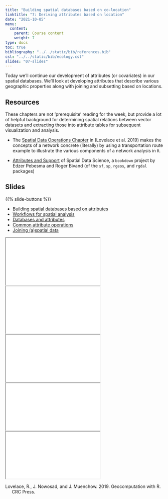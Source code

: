 ```yaml
---
title: "Building spatial databases based on co-location"
linktitle: "7: Deriving attributes based on location"
date: "2021-10-05"
menu:
  content:
    parent: Course content
    weight: 7
type: docs
toc: true
bibliography: "../../static/bib/references.bib"
csl: "../../static/bib/ecology.csl"
slides: "07-slides"
---
```


Today we’ll continue our development of attributes (or covariates) in our spatial databases. We’ll look at developing attributes that describe various geographic properties along with joining and subsetting based on locations.

## Resources

These chapters are not ‘prerequisite’ reading for the week, but provide a lot of helpful background for determining spatial relations between vector datasets and extracting those into attribute tables for subsequent visualization and analysis.

-   <i class="fas fa-book"></i> The [Spatial Data Operations Chapter](https://geocompr.robinlovelace.net/spatial-operations.html) in (Lovelace et al. 2019) makes the concepts of a network concrete (literally) by using a transportation route example to illustrate the various components of a network analysis in `R`.

-   <i class="fas fa-book"></i> [Attributes and Support](https://keen-swartz-3146c4.netlify.app/featureattributes.html) of Spatial Data Science, a `bookdown` project by Edzer Pebesma and Roger Bivand (of the `sf`, `sp`, `rgeos`, and `rgdal` packages)

## Slides

{{% slide-buttons %}}

<ul class="nav nav-tabs" id="slide-tabs" role="tablist">
<li class="nav-item">
<a class="nav-link active" id="building-spatial-databases-based-on-attributes-tab" data-toggle="tab" href="#building-spatial-databases-based-on-attributes" role="tab" aria-controls="building-spatial-databases-based-on-attributes" aria-selected="true">Building spatial databases based on attributes</a>
</li>
<li class="nav-item">
<a class="nav-link" id="workflows-for-spatial-analysis-tab" data-toggle="tab" href="#workflows-for-spatial-analysis" role="tab" aria-controls="workflows-for-spatial-analysis" aria-selected="false">Workflows for spatial analysis</a>
</li>
<li class="nav-item">
<a class="nav-link" id="databases-and-attributes-tab" data-toggle="tab" href="#databases-and-attributes" role="tab" aria-controls="databases-and-attributes" aria-selected="false">Databases and attributes</a>
</li>
<li class="nav-item">
<a class="nav-link" id="common-attribute-operations-tab" data-toggle="tab" href="#common-attribute-operations" role="tab" aria-controls="common-attribute-operations" aria-selected="false">Common attribute operations</a>
</li>
<li class="nav-item">
<a class="nav-link" id="joining-aspatial-data-tab" data-toggle="tab" href="#joining-aspatial-data" role="tab" aria-controls="joining-aspatial-data" aria-selected="false">Joining (a)spatial data</a>
</li>
</ul>

<div id="slide-tabs" class="tab-content">

<div id="building-spatial-databases-based-on-attributes" class="tab-pane fade show active" role="tabpanel" aria-labelledby="building-spatial-databases-based-on-attributes-tab">

<div class="embed-responsive embed-responsive-16by9">

<iframe class="embed-responsive-item" src="/slides/07-slides.html#1">
</iframe>

</div>

</div>

<div id="workflows-for-spatial-analysis" class="tab-pane fade" role="tabpanel" aria-labelledby="workflows-for-spatial-analysis-tab">

<div class="embed-responsive embed-responsive-16by9">

<iframe class="embed-responsive-item" src="/slides/07-slides.html#workflows">
</iframe>

</div>

</div>

<div id="databases-and-attributes" class="tab-pane fade" role="tabpanel" aria-labelledby="databases-and-attributes-tab">

<div class="embed-responsive embed-responsive-16by9">

<iframe class="embed-responsive-item" src="/slides/07-slides.html#database">
</iframe>

</div>

</div>

<div id="common-attribute-operations" class="tab-pane fade" role="tabpanel" aria-labelledby="common-attribute-operations-tab">

<div class="embed-responsive embed-responsive-16by9">

<iframe class="embed-responsive-item" src="/slides/07-slides.html#apps">
</iframe>

</div>

</div>

<div id="joining-aspatial-data" class="tab-pane fade" role="tabpanel" aria-labelledby="joining-aspatial-data-tab">

<div class="embed-responsive embed-responsive-16by9">

<iframe class="embed-responsive-item" src="/slides/07-slides.html#joins">
</iframe>

</div>

</div>

</div>

<div id="refs" class="references csl-bib-body hanging-indent" line-spacing="2">

<div id="ref-lovelace_geocomputation_2019" class="csl-entry">

Lovelace, R., J. Nowosad, and J. Muenchow. 2019. Geocomputation with R. CRC Press.

</div>

</div>
